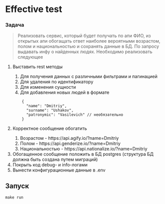 # Effective test

### Задача

> Реализовать сервис, который будет получать по апи ФИО, из открытых апи обогащать ответ наиболее вероятными возрастом, полом и национальностью и сохранять данные в БД. По запросу выдавать инфу о найденных людях. Необходимо реализовать следующее

<ol>
  <li>Выставить rest методы</li>
  <ol>
    <li>Для получения данных с различными фильтрами и пагинацией</li>
    <li>Для удаления по идентификатору</li>
    <li>Для изменения сущности</li>
    <li>Для добавления новых людей в формате</li>
  </ol>
  <code>
    {
      "name": "Dmitriy",
      "surname": "Ushakov",
      "patronymic": "Vasilevich" // необязательно
    }
  </code>
  <li>Корректное сообщение обогатить</li>
  <ol>
    <li>Возрастом - https://api.agify.io/?name=Dmitriy</li>
    <li>Полом - https://api.genderize.io/?name=Dmitriy</li>
    <li>Национальностью - https://api.nationalize.io/?name=Dmitriy</li>
  </ol>
  <li>Обогащенное сообщение положить в БД postgres (структура БД должна быть создана путем миграций)</li>
  <li>Покрыть код debug- и info-логами</li>
  <li>Вынести конфигурационные данные в .env</li>
</ol>
 

##  Запуск
```
make run
```